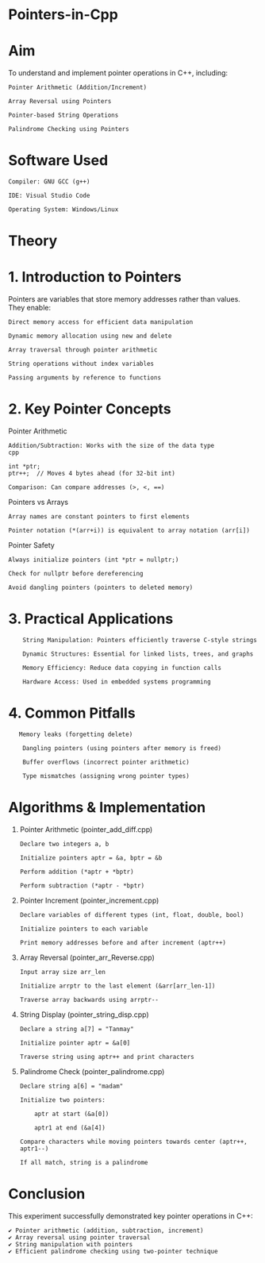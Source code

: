 # Pointers-in-Cpp
# Aim
To understand and implement pointer operations in C++, including:

    Pointer Arithmetic (Addition/Increment)
    
    Array Reversal using Pointers
    
    Pointer-based String Operations
    
    Palindrome Checking using Pointers
# Software Used
    Compiler: GNU GCC (g++)
    
    IDE: Visual Studio Code
    
    Operating System: Windows/Linux
# Theory
# 1. Introduction to Pointers
Pointers are variables that store memory addresses rather than values. They enable:

    Direct memory access for efficient data manipulation
    
    Dynamic memory allocation using new and delete
    
    Array traversal through pointer arithmetic
    
    String operations without index variables

    Passing arguments by reference to functions

# 2. Key Pointer Concepts
Pointer Arithmetic

    Addition/Subtraction: Works with the size of the data type
    cpp
    
    int *ptr; 
    ptr++;  // Moves 4 bytes ahead (for 32-bit int)
    
    Comparison: Can compare addresses (>, <, ==)
Pointers vs Arrays

    Array names are constant pointers to first elements
    
    Pointer notation (*(arr+i)) is equivalent to array notation (arr[i])
   
Pointer Safety
    
    Always initialize pointers (int *ptr = nullptr;)
    
    Check for nullptr before dereferencing
    
    Avoid dangling pointers (pointers to deleted memory)
# 3. Practical Applications

        String Manipulation: Pointers efficiently traverse C-style strings
    
        Dynamic Structures: Essential for linked lists, trees, and graphs
    
        Memory Efficiency: Reduce data copying in function calls
    
        Hardware Access: Used in embedded systems programming

# 4. Common Pitfalls

       Memory leaks (forgetting delete)
    
        Dangling pointers (using pointers after memory is freed)
    
        Buffer overflows (incorrect pointer arithmetic)

        Type mismatches (assigning wrong pointer types)

# Algorithms & Implementation
1. Pointer Arithmetic (pointer_add_diff.cpp)

       Declare two integers a, b
      
       Initialize pointers aptr = &a, bptr = &b
      
       Perform addition (*aptr + *bptr)
      
       Perform subtraction (*aptr - *bptr)

2. Pointer Increment (pointer_increment.cpp)

       Declare variables of different types (int, float, double, bool)
      
       Initialize pointers to each variable
      
       Print memory addresses before and after increment (aptr++)

3. Array Reversal (pointer_arr_Reverse.cpp)

       Input array size arr_len
      
       Initialize arrptr to the last element (&arr[arr_len-1])
      
       Traverse array backwards using arrptr--

3. String Display (pointer_string_disp.cpp)
      
       Declare a string a[7] = "Tanmay"
      
       Initialize pointer aptr = &a[0]
      
       Traverse string using aptr++ and print characters

3. Palindrome Check (pointer_palindrome.cpp)

       Declare string a[6] = "madam"
      
       Initialize two pointers:
      
           aptr at start (&a[0])
      
           aptr1 at end (&a[4])
      
       Compare characters while moving pointers towards center (aptr++, aptr1--)
      
       If all match, string is a palindrome

# Conclusion

This experiment successfully demonstrated key pointer operations in C++:

    ✔ Pointer arithmetic (addition, subtraction, increment)
    ✔ Array reversal using pointer traversal
    ✔ String manipulation with pointers
    ✔ Efficient palindrome checking using two-pointer technique
